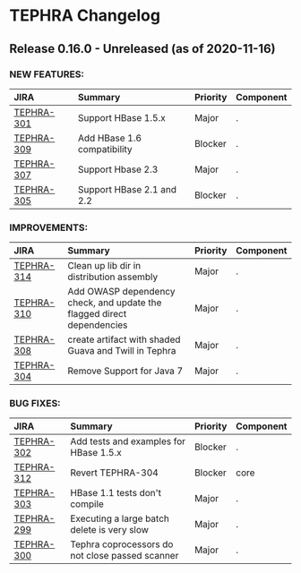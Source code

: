 
<!---
# Licensed to the Apache Software Foundation (ASF) under one
# or more contributor license agreements.  See the NOTICE file
# distributed with this work for additional information
# regarding copyright ownership.  The ASF licenses this file
# to you under the Apache License, Version 2.0 (the
# "License"); you may not use this file except in compliance
# with the License.  You may obtain a copy of the License at
#
#     http://www.apache.org/licenses/LICENSE-2.0
#
# Unless required by applicable law or agreed to in writing, software
# distributed under the License is distributed on an "AS IS" BASIS,
# WITHOUT WARRANTIES OR CONDITIONS OF ANY KIND, either express or implied.
# See the License for the specific language governing permissions and
# limitations under the License.
-->
# TEPHRA Changelog

## Release 0.16.0 - Unreleased (as of 2020-11-16)



### NEW FEATURES:

| JIRA | Summary | Priority | Component |
|:---- |:---- | :--- |:---- |
| [TEPHRA-301](https://issues.apache.org/jira/browse/TEPHRA-301) | Support HBase 1.5.x |  Major | . |
| [TEPHRA-309](https://issues.apache.org/jira/browse/TEPHRA-309) | Add HBase 1.6 compatibility |  Blocker | . |
| [TEPHRA-307](https://issues.apache.org/jira/browse/TEPHRA-307) | Support Hbase 2.3 |  Major | . |
| [TEPHRA-305](https://issues.apache.org/jira/browse/TEPHRA-305) | Support HBase 2.1 and 2.2 |  Blocker | . |


### IMPROVEMENTS:

| JIRA | Summary | Priority | Component |
|:---- |:---- | :--- |:---- |
| [TEPHRA-314](https://issues.apache.org/jira/browse/TEPHRA-314) | Clean up lib dir in distribution assembly |  Major | . |
| [TEPHRA-310](https://issues.apache.org/jira/browse/TEPHRA-310) | Add OWASP dependency check, and update the flagged direct dependencies |  Major | . |
| [TEPHRA-308](https://issues.apache.org/jira/browse/TEPHRA-308) | create artifact with shaded Guava and Twill in Tephra |  Major | . |
| [TEPHRA-304](https://issues.apache.org/jira/browse/TEPHRA-304) | Remove Support for Java 7 |  Major | . |


### BUG FIXES:

| JIRA | Summary | Priority | Component |
|:---- |:---- | :--- |:---- |
| [TEPHRA-302](https://issues.apache.org/jira/browse/TEPHRA-302) | Add tests and examples for HBase 1.5.x |  Blocker | . |
| [TEPHRA-312](https://issues.apache.org/jira/browse/TEPHRA-312) | Revert TEPHRA-304 |  Blocker | core |
| [TEPHRA-303](https://issues.apache.org/jira/browse/TEPHRA-303) | HBase 1.1 tests don't compile |  Major | . |
| [TEPHRA-299](https://issues.apache.org/jira/browse/TEPHRA-299) | Executing a large batch delete is very slow |  Major | . |
| [TEPHRA-300](https://issues.apache.org/jira/browse/TEPHRA-300) | Tephra coprocessors do not close passed scanner |  Major | . |


